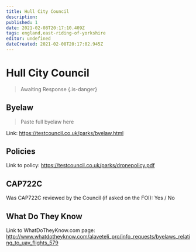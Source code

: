 ```yaml
---
title: Hull City Council
description:
published: 1
date: 2021-02-08T20:17:10.409Z
tags: england,east-riding-of-yorkshire
editor: undefined
dateCreated: 2021-02-08T20:17:02.945Z
---
```


# Hull City Council
>  Awaiting Response
> {.is-danger}

## Byelaw
> Paste full byelaw here

Link:
https://testcouncil.co.uk/parks/byelaw.html

## Policies
Link to policy:
https://testcouncil.co.uk/parks/dronepolicy.pdf

## CAP722C

Was CAP722C reviewed by the Council (if asked on the FOI): Yes / No

## What Do They Know

Link to WhatDoTheyKnow.com page:
http://www.whatdotheyknow.com/alaveteli_pro/info_requests/byelaws_relating_to_uav_flights_579

